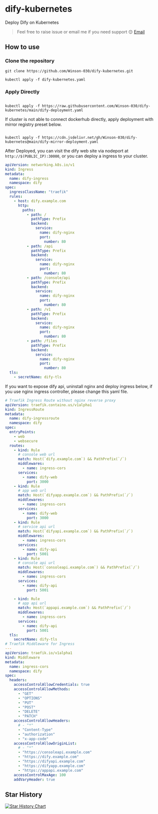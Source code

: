 # dify-kubernetes

Deploy Dify on Kubernetes

> Feel free to raise issue or email me if you need support 😊
[Email](mailto:a623719265@gmail.com)

## How to use

### Clone the repository

```shell
git clone https://github.com/Winson-030/dify-kubernetes.git

kubectl apply -f dify-kubernetes.yaml

```

### Apply Directly

```shell

kubectl apply -f https://raw.githubusercontent.com/Winson-030/dify-kubernetes/main/dify-deployment.yaml

```

If cluster is not able to connect dockerhub directly, apply deployment with mirror registry preset below.

```shell

kubectl apply -f https://cdn.jsdelivr.net/gh/Winson-030/dify-kubernetes@main/dify-mirror-deployment.yaml

```

After Deployed, you can visit the dify web site via nodeport at `http://$(PUBLIC_IP):30000`, or you can deploy a ingress to your cluster.

```yaml
apiVersion: networking.k8s.io/v1
kind: Ingress
metadata:
  name: dify-ingress
  namespace: dify
spec:
  ingressClassName: "traefik"
  rules:
    - host: dify.example.com
      http:
        paths:
          - path: /
            pathType: Prefix
            backend:
              service:
                name: dify-nginx
                port:
                  number: 80
          - path: /api
            pathType: Prefix
            backend:
              service:
                name: dify-nginx
                port:
                  number: 80
          - path: /console/api
            pathType: Prefix
            backend:
              service:
                name: dify-nginx
                port:
                  number: 80
          - path: /v1
            pathType: Prefix
            backend:
              service:
                name: dify-nginx
                port:
                  number: 80
          - path: /files
            pathType: Prefix
            backend:
              service:
                name: dify-nginx
                port:
                  number: 80
  tls:
    - secretName: dify-tls
```

If you want to expose dify api, uninstall nginx and deploy ingress below, if you use nginx ingress controller, please change this yaml file.

```yaml
# Traefik Ingress Route without nginx reverse proxy
apiVersion: traefik.containo.us/v1alpha1
kind: IngressRoute
metadata:
  name: dify-ingressroute
  namespace: dify
spec:
  entryPoints:
    - web
    - websecure
  routes:
    - kind: Rule
      # console web url
      match: Host(`dify.example.com`) && PathPrefix(`/`)
      middlewares:
        - name: ingress-cors
      services:
        - name: dify-web
          port: 3000
    - kind: Rule
      # app web url
      match: Host(`difyapp.example.com`) && PathPrefix(`/`)
      middlewares:
        - name: ingress-cors
      services:
        - name: dify-web
          port: 3000
    - kind: Rule
      # service api url
      match: Host(`difyapi.example.com`) && PathPrefix(`/`)
      middlewares:
        - name: ingress-cors
      services:
        - name: dify-api
          port: 5001
    - kind: Rule
      # console api url
      match: Host(`consoleapi.example.com`) && PathPrefix(`/`)
      middlewares:
        - name: ingress-cors
      services:
        - name: dify-api
          port: 5001

    - kind: Rule
      # app api url
      match: Host(`appapi.example.com`) && PathPrefix(`/`)
      middlewares:
        - name: ingress-cors
      services:
        - name: dify-api
          port: 5001
  tls:
    secretName: dify-tls
# Traefik Middleware for Ingress
---
apiVersion: traefik.io/v1alpha1
kind: Middleware
metadata:
  name: ingress-cors
  namespace: dify
spec:
  headers:
    accessControlAllowCredentials: true
    accessControlAllowMethods:
      - "GET"
      - "OPTIONS"
      - "PUT"
      - "POST"
      - "DELETE"
      - "PATCH"
    accessControlAllowHeaders:
      # - "*"
      - "Content-Type"
      - "authorization"
      - "x-app-code"
    accessControlAllowOriginList:
      # - "*"
      - "https://consoleapi.example.com"
      - "https://dify.example.com"
      - "https://difyapi.example.com"
      - "https://difyapp.example.com"
      - "https://appapi.example.com"
    accessControlMaxAge: 100
    addVaryHeader: true
```
## Star History

[![Star History Chart](https://api.star-history.com/svg?repos=Winson-030/dify-kubernetes&type=Date)](https://star-history.com/#Winson-030/dify-kubernetes&Date)
